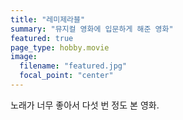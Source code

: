```yaml
---
title: "레미제라블"
summary: "뮤지컬 영화에 입문하게 해준 영화"
featured: true
page_type: hobby.movie 
image:
  filename: "featured.jpg"
  focal_point: "center"
---
```

노래가 너무 좋아서 다섯 번 정도 본 영화.
